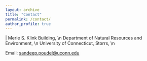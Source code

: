 ```yaml
---
layout: archive
title: "Contact"
permalink: /contact/
author_profile: true
---
```


|
  Merle S. Klink Building, \n
  Department of Natural Resources and Environment, \n
  University of Connecticut, Storrs, \n
  
Email: sandeep.poudel@uconn.edu